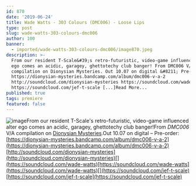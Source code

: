 ```yaml
---
id: 870
date: '2019-06-24'
title: Wade Watts - 303 Colours (DMC006) - Loose Lips
type: post
slug: wade-watts-303-colours-dmc006
author: 100
banner:
  - imported/wade-watts-303-colours-dmc006/image870.jpeg
description: >-
  From our resident T-Scale&#39;s retro-futuristic, video-game influenced alter
  ego comes an acidic, garagey, ghettotechy club banger! From DMC006 V/A
  compilation on Dionysian Mysteries. Out 10.07 on digital &#8211; Pre-order:
  https://dionysian-mysteries.bandcamp.com/album/dmc006-v-a-2
  http://soundcloud.com/dionysian-mysteries https://soundcloud.com/wade-watts
  https://soundcloud.com/jef-t-scale [...]Read More...
published: true
tags: premiere
featured: false
---
```

![image](../imported/wade-watts-303-colours-dmc006/image870.jpeg)From our resident T-Scale's retro-futuristic, video-game influenced alter ego comes an acidic, garagey, ghettotechy club banger!From _DMC006_ V/A compilation on [Dionysian Mysteries](https://www.discogs.com/label/1100939-dionysian-mysteries).Out 10.07 on digital – Pre-order: [](https://dionysian-mysteries.bandcamp.com/album/dmc006-v-a-2)[https://dionysian-mysteries.bandcamp.com/album/dmc006-v-a-2](https://dionysian-mysteries.bandcamp.com/album/dmc006-v-a-2)[http://soundcloud.com/dionysian-mysteries](http://soundcloud.com/dionysian-mysteries)[](https://soundcloud.com/wade-watts)[https://soundcloud.com/wade-watts](https://soundcloud.com/wade-watts)[](https://soundcloud.com/jef-t-scale)[https://soundcloud.com/jef-t-scale](https://soundcloud.com/jef-t-scale)